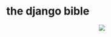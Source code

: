 # the django bible

<p align="center">
  <img src="https://i.pinimg.com/474x/83/da/c4/83dac43782b7e0d5692d115397ebb2a8.jpg">
</p>
